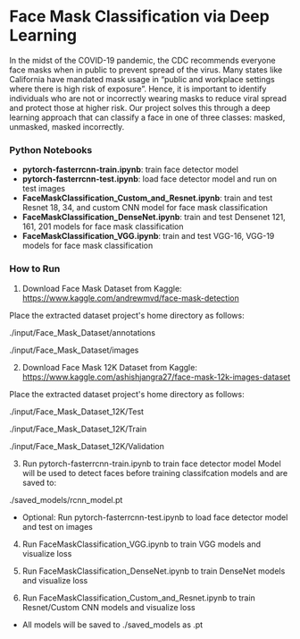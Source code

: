 # Face Mask Classification via Deep Learning

In the midst of the COVID-19 pandemic, the CDC recommends everyone face masks when in public to prevent spread of the virus. Many states like California have mandated mask usage in “public and workplace settings where there is high risk of exposure”. Hence, it is important to identify individuals who are not or incorrectly wearing masks to reduce viral spread and protect those at higher risk. Our project solves this through a deep learning approach that can classify a face in one of three classes: masked, unmasked, masked incorrectly.

### Python Notebooks
* **pytorch-fasterrcnn-train.ipynb**: train face detector model
* **pytorch-fasterrcnn-test.ipynb**: load face detector model and run on test images
* **FaceMaskClassification_Custom_and_Resnet.ipynb**: train and test Resnet 18, 34, and custom CNN model for face mask classification
* **FaceMaskClassification_DenseNet.ipynb**: train and test Densenet 121, 161, 201 models for face mask classification
* **FaceMaskClassification_VGG.ipynb**: train and test VGG-16, VGG-19 models for face mask classification

### How to Run
1. Download Face Mask Dataset from Kaggle: https://www.kaggle.com/andrewmvd/face-mask-detection

Place the extracted dataset project's home directory as follows:

./input/Face_Mask_Dataset/annotations

./input/Face_Mask_Dataset/images

2. Download Face Mask 12K Dataset from Kaggle: https://www.kaggle.com/ashishjangra27/face-mask-12k-images-dataset

Place the extracted dataset project's home directory as follows:

./input/Face_Mask_Dataset_12K/Test

./input/Face_Mask_Dataset_12K/Train

./input/Face_Mask_Dataset_12K/Validation

3. Run pytorch-fasterrcnn-train.ipynb to train face detector model
Model will be used to detect faces before training classifcation models and are saved to:

./saved_models/rcnn_model.pt

* Optional: Run pytorch-fasterrcnn-test.ipynb to load face detector model and test on images

4. Run FaceMaskClassification_VGG.ipynb to train VGG models and visualize loss

5. Run FaceMaskClassification_DenseNet.ipynb to train DenseNet models and visualize loss

6. Run FaceMaskClassification_Custom_and_Resnet.ipynb to train Resnet/Custom CNN models and visualize loss

* All models will be saved to ./saved_models as .pt
